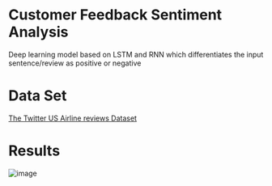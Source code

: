 # Customer Feedback Sentiment Analysis 

Deep learning model based on LSTM and RNN which differentiates the input sentence/review as positive or negative


# Data Set
 [The Twitter US Airline reviews Dataset](https://www.kaggle.com/crowdflower/twitter-airline-sentiment)

 # Results
![image](https://github.com/ameyapatil2002/Sentiment-Analysis-Model/assets/115365856/4d92b879-7b68-4db3-aa84-fddecdfe73fe)




 

